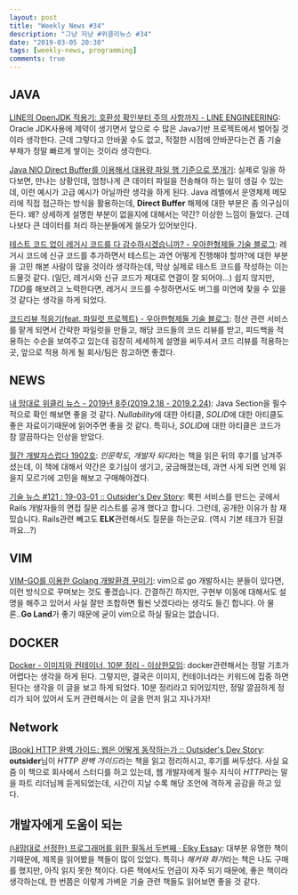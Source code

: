 ```yaml
---
layout: post
title: "Weekly News #34"
description: "그냥 저냥 #위클리뉴스 #34"
date: "2019-03-05 20:30"
tags: [weekly-news, programming]
comments: true
---
```


## JAVA 

[LINE의 OpenJDK 적용기: 호환성 확인부터 주의 사항까지 - LINE ENGINEERING](https://engineering.linecorp.com/ko/blog/line-open-jdk/): Oracle JDK사용에 제약이 생기면서 앞으로 수 많은 Java기반 프로젝트에서 벌어질 것이라 생각한다. 근데 그렇다고 안바꿀 수도 없고, 적절한 시점에 안바꾼다는건 좀 기술 부채가 정말 빠르게 쌓이는 것이라 생각한다. 

[Java NIO Direct Buffer를 이용해서 대용량 파일 행 기준으로 쪼개기](http://homoefficio.github.io/2019/02/27/Java-NIO-Direct-Memory-Access%EB%A5%BC-%ED%99%9C%EC%9A%A9%ED%95%9C-%EB%8C%80%EC%9A%A9%EB%9F%89-%ED%8C%8C%EC%9D%BC-%ED%96%89-%EB%8B%A8%EC%9C%84%EB%A1%9C-%EC%AA%BC%EA%B0%9C%EA%B8%B0/): 실제로 일을 하다보면, 만나는 상황인데, 엄청나게 큰 데이터 파일을 전송해야 하는 일이 생길 수 있는데, 이런 예시가 고급 예시가 아닐까란 생각을 하게 된다. Java 레벨에서 운영체제 메모리에 직접 접근하는 방식을 활용하는데, **Direct Buffer** 해제에 대한 부분은 좀 의구심이 든다. 왜? 상세하게 설명한 부분이 없을지에 대해서는 약간? 이상한 느낌이 들었다. 근데 나보다 큰 데이터를 처리 하는분들에게 쓸모가 있어보인다.  


[테스트 코드 없이 레거시 코드를 다 감수하시겠습니까? - 우아한형제들 기술 블로그](http://woowabros.github.io/experience/2019/02/27/Working_Effectively_with_Legacy_Code.html): 레거시 코드에 신규 코드를 추가하면서 테스트는 과연 어떻게 진행해야 할까?에 대한 부분을 고민 해본 사람이 많을 것이라 생각하는데, 막상 실제로 테스트 코드를 작성하는 이는 드물것 같다. (일단, 레거시와 신규 코드가 제대로 연결이 잘 되어야...) 쉽지 않지만, *TDD*를 해보려고 노력한다면, 레거시 코드를 수정하면서도 버그를 미연에 찾을 수 있을 것 같다는 생각을 하게 되었다. 

[코드리뷰 적응기(feat. 파일럿 프로젝트) - 우아한형제들 기술 블로그](http://woowabros.github.io/experience/2019/02/28/pilot-project-settle.html): 정산 관련 서비스를 맡게 되면서 간략한 파일럿을 만들고, 해당 코드들의 코드 리뷰를 받고, 피드백을 적용하는 수순을 보여주고 있는데 굉장히 세세하게 설명을 써두셔서 코드 리뷰를 적용하는 곳, 앞으로 적용 하게 될 회사/팀은 참고하면 좋겠다. 

## NEWS

[내 맘대로 위클리 뉴스 - 2019년 8주(2019.2.18 - 2019.2.24)](https://www.sangkon.com/2019/02/25/sigamdream_weekly_2019_8/): Java Section을 필수적으로 확인 해보면 좋을 것 같다. *Nullability*에 대한 아티클, *SOLID*에 대한 아티클도 좋은 자료이기때문에 읽어주면 좋을 것 같다. 특히나, *SOLID*에 대한 아티클은 코드가 참 깔끔하다는 인상을 받았다. 

[월간 개발자스럽다 1902호](https://blog.gaerae.com/2019/02/monthly.html): *인문학도, 개발자 되다*라는 책을 읽은 뒤의 후기를 남겨주셨는데, 이 책에 대해서 약간은 호기심이 생기고, 궁금해졌는데, 과연 사게 되면 언제 읽을지 모르기에 고민을 해보고 구매해야겠다. 

[기술 뉴스 #121 : 19-03-01 :: Outsider's Dev Story](https://blog.outsider.ne.kr/1432): 룩핀 서비스를 만드는 곳에서 Rails 개발자들의 면접 질문 리스트를 공개 했다고 합니다. 그런데, 공개한 이유가 참 재밌습니다. Rails관련 빼고도 **ELK**관련해서도 질문을 하는군요. (역시 기본 테크가 된걸까요...?)


## VIM

[VIM-GO를 이용한 Golang 개발환경 꾸미기](https://ingeec.tistory.com/103): vim으로 go 개발하시는 분들이 있다면, 이런 방식으로 꾸며보는 것도 좋겠습니다. 간결하긴 하지만, 구현부 이동에 대해서도 설명을 해주고 있어서 사실 잘만 조합하면 훨씬 낫겠다라는 생각도 들긴 합니다. 아 물론..**Go Land**가 좋기 때문에 굳이 vim으로 하실 필요는 없습니다. 


## DOCKER

[Docker - 이미지와 컨테이너, 10분 정리 - 이상한모임](http://blog.weirdx.io/post/60599): docker관련해서는 정말 기초가 어렵다는 생각을 하게 된다. 그렇지만, 결국은 이미지, 컨테이너라는 키워드에 집중 하면 된다는 생각을 이 글을 보고 하게 되었다. 10분 정리라고 되어있지만, 정말 깔끔하게 정리가 되어 있어서 도커 관련해서는 이 글을 먼저 읽고 지나가자!


## Network

[[Book] HTTP 완벽 가이드: 웹은 어떻게 동작하는가 :: Outsider's Dev Story](https://blog.outsider.ne.kr/1431?utm_source=feedburner&utm_medium=feed&utm_campaign=Feed%3A+rss_outsider_dev+%28Outsider%27s+Dev+Story%29): **outsider**님이 *HTTP 완벽 가이드*라는 책을 읽고 정리하시고, 후기를 써두셨다. 사실 요즘 이 책으로 회사에서 스터디를 하고 있는데, 웹 개발자에게 필수 지식이 *HTTP*라는 말을 파트 리더님께 듣게되었는데, 시간이 지날 수록 해당 조언에 격하게 공감을 하고 있다. 

## 개발자에게 도움이 되는 

[(내맘대로 선정한) 프로그래머를 위한 필독서 두번째 · Elky Essay](https://elky84.github.io/2019/03/03/a_must_read_books_02/): 대부분 유명한 책이기때문에, 제목을 읽어봤을 책들이 많이 있었다. 특히나 *해커와 화가*라는 책은 나도 구매를 했지만, 아직 읽지 못한 책이다. 다른 책에서도 언급이 자주 되기 때문에, 좋은 책이라 생각하는데, 한 번쯤은 이렇게 가벼운 기술 관련 책들도 읽어보면 좋을 것 같다.

